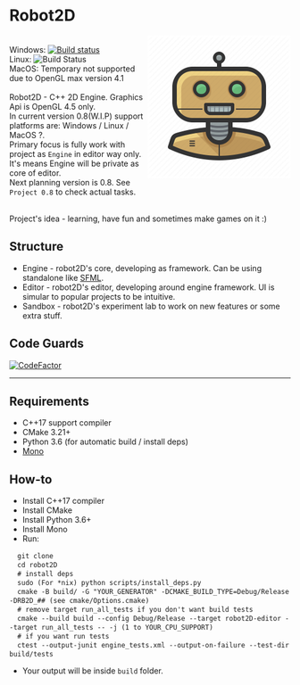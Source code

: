 # Robot2D

<img align="right" src="https://github.com/Enziferum/robot2D/blob/master/logo/old_logo.png" alt="logo" width="256"/>

\
Windows: [![Build status](https://ci.appveyor.com/api/projects/status/ilga4qquggcsfy65?svg=true)](https://ci.appveyor.com/project/Enziferum/robot2d) \
Linux: ![Build Status](https://github.com/Enziferum/robot2D/actions/workflows/ci.yml/badge.svg) \
MacOS: Temporary not supported due to OpenGL max version 4.1 \
\
Robot2D - C++ 2D Engine. Graphics Api is OpenGL 4.5 only.
\
In current version 0.8(W.I.P) support platforms are: Windows / Linux / MacOS ?.
\
Primary focus is fully work with project as `Engine` in editor way only. It's means Engine will be private as core 
of editor.
\
Next planning version is 0.8. See `Project 0.8` to check actual tasks.

\
Project's idea - learning, have fun and sometimes make games on it :) 


## Structure
 - Engine - robot2D's core, developing as framework. Can be using standalone like [SFML](https://github.com/SFML/SFML).
 - Editor - robot2D's editor, developing around engine framework. UI is simular to popular projects to be intuitive.
 - Sandbox - robot2D's experiment lab to work on new features or some extra stuff.

Code Guards
-------

[![CodeFactor](https://www.codefactor.io/repository/github/enziferum/robot2d/badge)](https://www.codefactor.io/repository/github/enziferum/robot2d)
<!--- TODO(a.raag) check correctness 
[![BCH compliance](https://bettercodehub.com/edge/badge/Enziferum/robot2D?branch=dev)](https://bettercodehub.com/)
-->
-------

## Requirements
   * C++17 support compiler
   * CMake 3.21+
   * Python 3.6 (for automatic build / install deps)
   * [Mono](https://www.mono-project.com/download/stable/)

## How-to
 - Install C++17 compiler
 - Install CMake
 - Install Python 3.6+
 - Install Mono
 - Run:
```shell
  git clone 
  cd robot2D
  # install deps
  sudo (For *nix) python scripts/install_deps.py
  cmake -B build/ -G "YOUR_GENERATOR" -DCMAKE_BUILD_TYPE=Debug/Release -DRB2D_## (see cmake/Options.cmake)
  # remove target run_all_tests if you don't want build tests
  cmake --build build --config Debug/Release --target robot2D-editor --target run_all_tests -- -j (1 to YOUR_CPU_SUPPORT)
  # if you want run tests
  ctest --output-junit engine_tests.xml --output-on-failure --test-dir build/tests
```
 - Your output will be inside `build` folder.